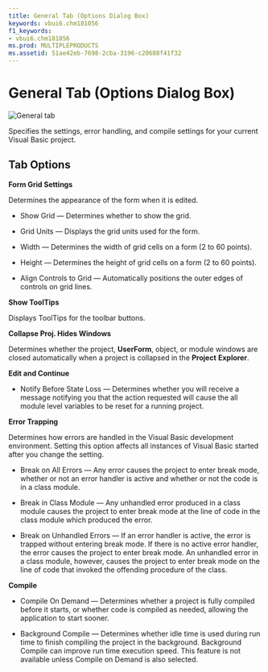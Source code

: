 ```yaml
---
title: General Tab (Options Dialog Box)
keywords: vbui6.chm181056
f1_keywords:
- vbui6.chm181056
ms.prod: MULTIPLEPRODUCTS
ms.assetid: 51ae42eb-7698-2cba-3196-c20688f41f32
---
```



# General Tab (Options Dialog Box)


![General tab](images/genlop_ZA01201611.gif)



Specifies the settings, error handling, and compile settings for your current Visual Basic project.

## Tab Options

 **Form Grid Settings**

Determines the appearance of the form when it is edited.




- Show Grid — Determines whether to show the grid.
    
- Grid Units — Displays the grid units used for the form.
    
- Width — Determines the width of grid cells on a form (2 to 60 points).
    
- Height — Determines the height of grid cells on a form (2 to 60 points).
    
- Align Controls to Grid — Automatically positions the outer edges of controls on grid lines.
    


 **Show ToolTips**

Displays ToolTips for the toolbar buttons.

 **Collapse Proj. Hides Windows**

Determines whether the project,  **UserForm**, object, or module windows are closed automatically when a project is collapsed in the **Project** **Explorer**.

 **Edit and Continue**




- Notify Before State Loss — Determines whether you will receive a message notifying you that the action requested will cause the all module level variables to be reset for a running project.
    


 **Error Trapping**

Determines how errors are handled in the Visual Basic development environment. Setting this option affects all instances of Visual Basic started after you change the setting.




- Break on All Errors — Any error causes the project to enter break mode, whether or not an error handler is active and whether or not the code is in a class module.
    
- Break in Class Module — Any unhandled error produced in a class module causes the project to enter break mode at the line of code in the class module which produced the error.
    
- Break on Unhandled Errors — If an error handler is active, the error is trapped without entering break mode. If there is no active error handler, the error causes the project to enter break mode. An unhandled error in a class module, however, causes the project to enter break mode on the line of code that invoked the offending procedure of the class.
    


 **Compile**




- Compile On Demand — Determines whether a project is fully compiled before it starts, or whether code is compiled as needed, allowing the application to start sooner.
    
- Background Compile — Determines whether idle time is used during run time to finish compiling the project in the background. Background Compile can improve run time execution speed. This feature is not available unless Compile on Demand is also selected.
    



